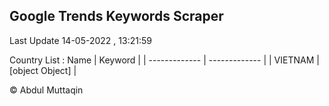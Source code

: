 

## Google Trends Keywords Scraper 
 
Last Update 14-05-2022 , 13:21:59

Country List :
 Name  | Keyword |
| ------------- | ------------- |
| VIETNAM | [object Object] |



© Abdul Muttaqin 
